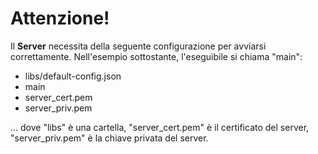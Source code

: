# Attenzione!
Il **Server** necessita della seguente configurazione per avviarsi correttamente. Nell'esempio sottostante, l'eseguibile si chiama "main":

- libs/default-config.json
- main
- server_cert.pem
- server_priv.pem

... dove "libs" è una cartella, "server_cert.pem" è il certificato del server, "server_priv.pem" è la chiave privata del server.